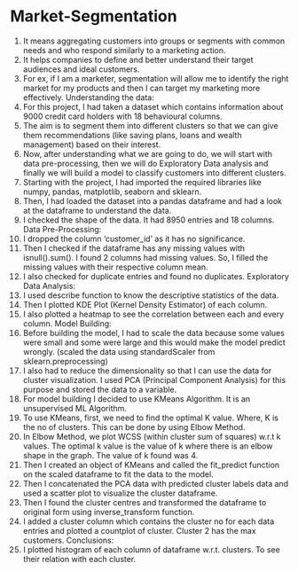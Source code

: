 # Market-Segmentation

1.	It means aggregating customers into groups or segments with common needs and who respond similarly to a marketing action.
2.	It helps companies to define and better understand their target audiences and ideal customers.
3.	For ex, if I am a marketer, segmentation will allow me to identify the right market for my products and then I can target my marketing more effectively.
Understanding the data:
1.	For this project, I had taken a dataset which contains information about 9000 credit card holders with 18 behavioural columns. 
2.	The aim is to segment them into different clusters so that we can give them recommendations (like saving plans, loans and wealth management) based on their interest.
3.	Now, after understanding what we are going to do, we will start with data pre-processing, then we will do Exploratory Data analysis and finally we will build a model to classify customers into different clusters.
4.	Starting with the project, I had imported the required libraries like numpy, pandas, matplotlib, seaborn and sklearn.
5.	Then, I had loaded the dataset into a pandas dataframe and had a look at the dataframe to understand the data. 
6.	I checked the shape of the data. It had 8950 entries and 18 columns.
Data Pre-Processing:
1.	I dropped the column ‘customer_id’ as it has no significance.
2.	Then I checked if the dataframe has any missing values with isnull().sum(). I found 2 columns had missing values. So, I filled the missing values with their respective column mean.
3.	I also checked for duplicate entries and found no duplicates.
Exploratory Data Analysis:
1.	I used describe function to know the descriptive statistics of the data.
2.	Then I plotted KDE Plot (Kernel Density Estimator) of each column.
3.	I also plotted a heatmap to see the correlation between each and every column.
Model Building:
1.	Before building the model, I had to scale the data because some values were small and some were large and this would make the model predict wrongly.
(scaled the data using standardScaler from sklearn.preprocessing)
2.	I also had to reduce the dimensionality so that I can use the data for cluster visualization.
I used PCA (Principal Component Analysis) for this purpose and stored the data to a variable.
3.	For model building I decided to use KMeans Algorithm. It is an unsupervised ML Algorithm.
4.	To use KMeans, first, we need to find the optimal K value. Where, K is the no of clusters. This can be done by using Elbow Method. 
5.	In Elbow Method, we plot WCSS (within cluster sum of squares) w.r.t k values. The optimal k value is the value of k where there is an elbow shape in the graph. The value of k found was 4.
6.	Then I created an object of KMeans	and called the fit_predict function on the scaled dataframe to fit the data to the model.
7.	Then I concatenated the PCA data with predicted cluster labels data and used a scatter plot to visualize the cluster dataframe.
8.	Then I found the cluster centres and transformed the dataframe to original form using inverse_transform function.
9.	I added a cluster column which contains the cluster no for each data entries and plotted a countplot of cluster. Cluster 2 has the max customers.
Conclusions:
1.	I plotted histogram of each column of dataframe w.r.t. clusters. To see their relation with each cluster.

